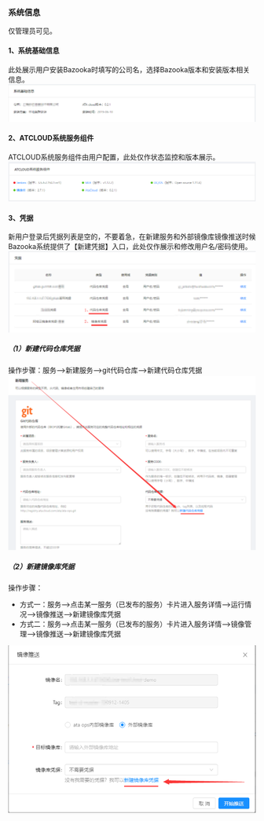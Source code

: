 ### 系统信息
仅管理员可见。

#### 1、系统基础信息
此处展示用户安装Bazooka时填写的公司名，选择Bazooka版本和安装版本相关信息。
![](/assets/系统-基础信息.png)

#### 2、ATCLOUD系统服务组件
ATCLOUD系统服务组件由用户配置，此处仅作状态监控和版本展示。
![](/assets/系统-ATCLOUD系统服务组件.png)

#### 3、凭据
新用户登录后凭据列表是空的，不要着急，在新建服务和外部镜像库镜像推送时候Bazooka系统提供了【新建凭据】入口，此处仅作展示和修改用户名/密码使用。
![](/assets/系统-凭据.png)

##### （1）新建代码仓库凭据
操作步骤：服务-->新建服务-->git代码仓库-->新建代码仓库凭据
![](/assets/新建代码仓库凭据.png)

##### （2）新建镜像库凭据
操作步骤：
- 方式一：服务-->点击某一服务（已发布的服务）卡片进入服务详情-->运行情况-->镜像推送-->新建镜像库凭据
- 方式二：服务-->点击某一服务（已发布的服务）卡片进入服务详情-->镜像管理-->镜像推送-->新建镜像库凭据

![](/assets/新建镜像库凭据.png)

